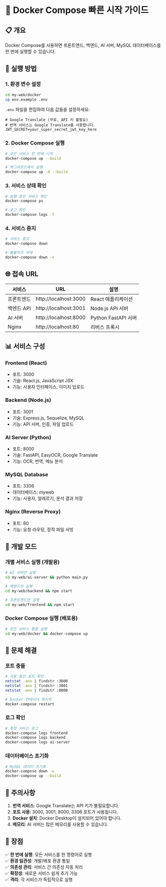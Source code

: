 # 🐳 Docker Compose 빠른 시작 가이드

## 📋 **개요**
Docker Compose를 사용하면 프론트엔드, 백엔드, AI 서버, MySQL 데이터베이스를 한 번에 실행할 수 있습니다.

## 🚀 **실행 방법**

### **1. 환경 변수 설정**
```bash
cd my-web/docker
cp env.example .env
```

`.env` 파일을 편집하여 다음 값들을 설정하세요:
```env
# Google Translate (무료, API 키 불필요)
# 번역 서비스는 Google Translate를 사용합니다.
JWT_SECRET=your_super_secret_jwt_key_here
```

### **2. Docker Compose 실행**
```bash
# 모든 서비스 한 번에 시작
docker-compose up --build

# 백그라운드에서 실행
docker-compose up -d --build
```

### **3. 서비스 상태 확인**
```bash
# 실행 중인 서비스 확인
docker-compose ps

# 로그 확인
docker-compose logs -f
```

### **4. 서비스 중지**
```bash
# 서비스 중지
docker-compose down

# 볼륨까지 삭제
docker-compose down -v
```

## 🌐 **접속 URL**

| 서비스 | URL | 설명 |
|--------|-----|------|
| 프론트엔드 | http://localhost:3000 | React 애플리케이션 |
| 백엔드 API | http://localhost:3001 | Node.js API 서버 |
| AI 서버 | http://localhost:8000 | Python FastAPI 서버 |
| Nginx | http://localhost:80 | 리버스 프록시 |

## 📊 **서비스 구성**

### **Frontend (React)**
- 포트: 3000
- 기술: React.js, JavaScript JSX
- 기능: 사용자 인터페이스, 이미지 업로드

### **Backend (Node.js)**
- 포트: 3001
- 기술: Express.js, Sequelize, MySQL
- 기능: API 서버, 인증, 파일 업로드

### **AI Server (Python)**
- 포트: 8000
- 기술: FastAPI, EasyOCR, Google Translate
- 기능: OCR, 번역, 메뉴 분석

### **MySQL Database**
- 포트: 3306
- 데이터베이스: myweb
- 기능: 사용자, 알레르기, 분석 결과 저장

### **Nginx (Reverse Proxy)**
- 포트: 80
- 기능: 요청 라우팅, 정적 파일 서빙

## 🔧 **개발 모드**

### **개별 서비스 실행 (개발용)**
```bash
# AI 서버만 실행
cd my-web/ai-server && python main.py

# 백엔드만 실행
cd my-web/backend && npm start

# 프론트엔드만 실행
cd my-web/frontend && npm start
```

### **Docker Compose 실행 (배포용)**
```bash
# 모든 서비스 통합 실행
cd my-web/docker && docker-compose up
```

## 🐛 **문제 해결**

### **포트 충돌**
```bash
# 사용 중인 포트 확인
netstat -ano | findstr :3000
netstat -ano | findstr :3001
netstat -ano | findstr :8000

# Docker 컨테이너 재시작
docker-compose restart
```

### **로그 확인**
```bash
# 특정 서비스 로그
docker-compose logs frontend
docker-compose logs backend
docker-compose logs ai-server
```

### **데이터베이스 초기화**
```bash
# MySQL 데이터 초기화
docker-compose down -v
docker-compose up --build
```

## 📝 **주의사항**

1. **번역 서비스**: Google Translate는 API 키가 불필요합니다.
2. **포트 사용**: 3000, 3001, 8000, 3306 포트가 사용됩니다.
3. **Docker 설치**: Docker Desktop이 설치되어 있어야 합니다.
4. **메모리**: AI 서버는 많은 메모리를 사용할 수 있습니다.

## 🎯 **장점**

✅ **한 번에 실행**: 모든 서비스를 한 명령어로 실행  
✅ **환경 일관성**: 개발/배포 환경 통일  
✅ **의존성 관리**: 서비스 간 의존성 자동 처리  
✅ **확장성**: 새로운 서비스 쉽게 추가 가능  
✅ **격리**: 각 서비스가 독립적으로 실행 